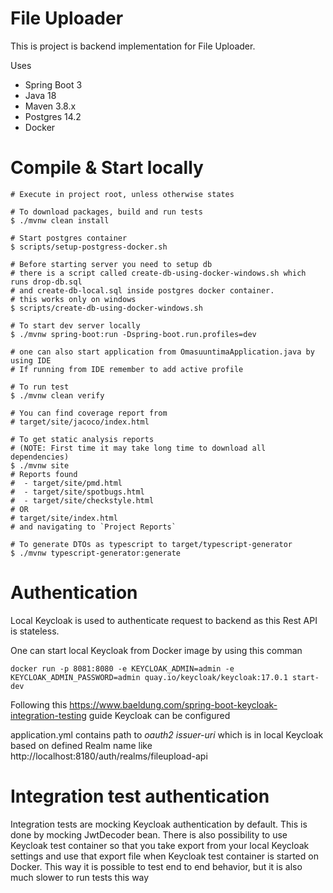 # File Uploader

This is project is backend implementation for File Uploader.

Uses

* Spring Boot 3
* Java 18
* Maven 3.8.x
* Postgres 14.2
* Docker

# Compile & Start locally

    # Execute in project root, unless otherwise states

    # To download packages, build and run tests
    $ ./mvnw clean install
    
    # Start postgres container
    $ scripts/setup-postgress-docker.sh

    # Before starting server you need to setup db
    # there is a script called create-db-using-docker-windows.sh which runs drop-db.sql 
    # and create-db-local.sql inside postgres docker container.
    # this works only on windows
    $ scripts/create-db-using-docker-windows.sh

    # To start dev server locally
    $ ./mvnw spring-boot:run -Dspring-boot.run.profiles=dev
    
    # one can also start application from OmasuuntimaApplication.java by using IDE
    # If running from IDE remember to add active profile

    # To run test
    $ ./mvnw clean verify
    
    # You can find coverage report from
    # target/site/jacoco/index.html

    # To get static analysis reports
    # (NOTE: First time it may take long time to download all dependencies) 
    $ ./mvnw site
    # Reports found
    #  - target/site/pmd.html
    #  - target/site/spotbugs.html
    #  - target/site/checkstyle.html
    # OR
    # target/site/index.html
    # and navigating to `Project Reports`

    # To generate DTOs as typescript to target/typescript-generator
    $ ./mvnw typescript-generator:generate

# Authentication

Local Keycloak is used to authenticate request to backend as this Rest API is stateless.

One can start local Keycloak from Docker image by using this comman

`docker run -p 8081:8080 -e KEYCLOAK_ADMIN=admin -e KEYCLOAK_ADMIN_PASSWORD=admin quay.io/keycloak/keycloak:17.0.1 start-dev`

Following this https://www.baeldung.com/spring-boot-keycloak-integration-testing guide Keycloak can be configured

application.yml contains path to _oauth2 issuer-uri_ which is in local Keycloak based on defined Realm name like
http://localhost:8180/auth/realms/fileupload-api

# Integration test authentication

Integration tests are mocking Keycloak authentication by default. This is done by mocking JwtDecoder bean. 
There is also possibility to use Keycloak test container so that you take export from your local Keycloak settings
and use that export file when Keycloak test container is started on Docker. This way it is possible to test end to end behavior, 
but it is also much slower to run tests this way
